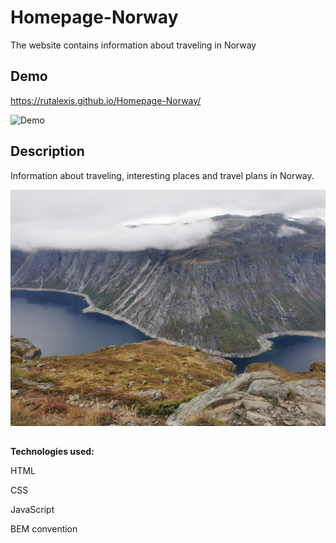 # Homepage-Norway
The website contains information about traveling in Norway

## Demo

https://rutalexis.github.io/Homepage-Norway/ 



![Demo]( https://media0.giphy.com/media/mG4FTZvftTgicsnfW9/giphy.gif?cid=790b7611c7e6616db6cf5e7b79b28e41ac095ab4d8316b87&rid=giphy.gif&ct=g)



## Description

Information about traveling, interesting places and travel plans in Norway.



![Picture Norway](https://github.com/RutAlexis/Homepage-Norway/blob/main/images/Norwegia_2.jpg?raw=true)


##

**Technologies used:**

HTML

CSS

JavaScript

BEM convention
